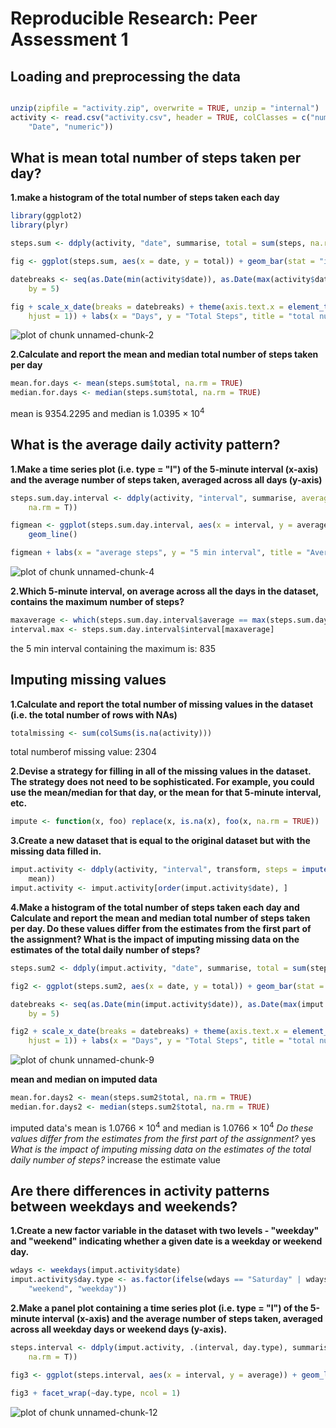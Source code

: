 # Reproducible Research: Peer Assessment 1


## Loading and preprocessing the data

```r

unzip(zipfile = "activity.zip", overwrite = TRUE, unzip = "internal")
activity <- read.csv("activity.csv", header = TRUE, colClasses = c("numeric", 
    "Date", "numeric"))
```


## What is mean total number of steps taken per day?
**1.make a histogram of the total number of steps taken each day**

```r
library(ggplot2)
library(plyr)

steps.sum <- ddply(activity, "date", summarise, total = sum(steps, na.rm = T))

fig <- ggplot(steps.sum, aes(x = date, y = total)) + geom_bar(stat = "identity")

datebreaks <- seq(as.Date(min(activity$date)), as.Date(max(activity$date)), 
    by = 5)

fig + scale_x_date(breaks = datebreaks) + theme(axis.text.x = element_text(angle = 30, 
    hjust = 1)) + labs(x = "Days", y = "Total Steps", title = "total number of steps taken each day")
```

![plot of chunk unnamed-chunk-2](figure/unnamed-chunk-2.png) 

**2.Calculate and report the mean and median total number of steps taken per day**

```r
mean.for.days <- mean(steps.sum$total, na.rm = TRUE)
median.for.days <- median(steps.sum$total, na.rm = TRUE)
```

mean is 9354.2295 and median is 1.0395 &times; 10<sup>4</sup>

## What is the average daily activity pattern?
**1.Make a time series plot (i.e. type = "l") of the 5-minute interval (x-axis) and the average number of steps taken, averaged across all days (y-axis)**

```r
steps.sum.day.interval <- ddply(activity, "interval", summarise, average = mean(steps, 
    na.rm = T))

figmean <- ggplot(steps.sum.day.interval, aes(x = interval, y = average)) + 
    geom_line()

figmean + labs(x = "average steps", y = "5 min interval", title = "Averge number of steps per interval")
```

![plot of chunk unnamed-chunk-4](figure/unnamed-chunk-4.png) 

**2.Which 5-minute interval, on average across all the days in the dataset, contains the maximum number of steps?**

```r
maxaverage <- which(steps.sum.day.interval$average == max(steps.sum.day.interval$average))
interval.max <- steps.sum.day.interval$interval[maxaverage]
```

the 5 min interval containing the maximum is: 835
## Imputing missing values
**1.Calculate and report the total number of missing values in the dataset (i.e. the total number of rows with NAs)**

```r
totalmissing <- sum(colSums(is.na(activity)))
```

total numberof missing value: 2304

**2.Devise a strategy for filling in all of the missing values in the dataset. The strategy does not need to be sophisticated. For example, you could use the mean/median for that day, or the mean for that 5-minute interval, etc.**

```r
impute <- function(x, foo) replace(x, is.na(x), foo(x, na.rm = TRUE))
```

**3.Create a new dataset that is equal to the original dataset but with the missing data filled in.**


```r
imput.activity <- ddply(activity, "interval", transform, steps = impute(steps, 
    mean))
imput.activity <- imput.activity[order(imput.activity$date), ]
```


**4.Make a histogram of the total number of steps taken each day and Calculate and report the mean and median total number of steps taken per day. Do these values differ from the estimates from the first part of the assignment? What is the impact of imputing missing data on the estimates of the total daily number of steps?**

```r
steps.sum2 <- ddply(imput.activity, "date", summarise, total = sum(steps, na.rm = T))

fig2 <- ggplot(steps.sum2, aes(x = date, y = total)) + geom_bar(stat = "identity")

datebreaks <- seq(as.Date(min(imput.activity$date)), as.Date(max(imput.activity$date)), 
    by = 5)

fig2 + scale_x_date(breaks = datebreaks) + theme(axis.text.x = element_text(angle = 30, 
    hjust = 1)) + labs(x = "Days", y = "Total Steps", title = "total number of steps per day on imputed dataset")
```

![plot of chunk unnamed-chunk-9](figure/unnamed-chunk-9.png) 

**mean and median on imputed data**

```r
mean.for.days2 <- mean(steps.sum2$total, na.rm = TRUE)
median.for.days2 <- median(steps.sum2$total, na.rm = TRUE)
```

imputed data's mean is 1.0766 &times; 10<sup>4</sup> and median is 1.0766 &times; 10<sup>4</sup>
*Do these values differ from the estimates from the first part of the assignment?*
yes
*What is the impact of imputing missing data on the estimates of the total daily number of steps?*
increase the estimate value
## Are there differences in activity patterns between weekdays and weekends?

**1.Create a new factor variable in the dataset with two levels - "weekday" and "weekend" indicating whether a given date is a weekday or weekend day.**

```r
wdays <- weekdays(imput.activity$date)
imput.activity$day.type <- as.factor(ifelse(wdays == "Saturday" | wdays == "Sunday", 
    "weekend", "weekday"))
```

**2.Make a panel plot containing a time series plot (i.e. type = "l") of the 5-minute interval (x-axis) and the average number of steps taken, averaged across all weekday days or weekend days (y-axis).**

```r
steps.interval <- ddply(imput.activity, .(interval, day.type), summarise, average = mean(steps, 
    na.rm = T))

fig3 <- ggplot(steps.interval, aes(x = interval, y = average)) + geom_line()

fig3 + facet_wrap(~day.type, ncol = 1)
```

![plot of chunk unnamed-chunk-12](figure/unnamed-chunk-12.png) 

